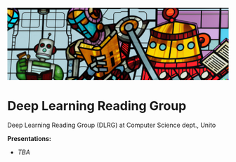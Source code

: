 ![header](assets/header.png)

# Deep Learning Reading Group

Deep Learning Reading Group (DLRG) at Computer Science dept., Unito

**Presentations:**

- *TBA*